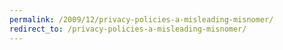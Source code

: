 ```yaml
---
permalink: /2009/12/privacy-policies-a-misleading-misnomer/
redirect_to: /privacy-policies-a-misleading-misnomer/
---
```

